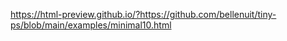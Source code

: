 https://html-preview.github.io/?https://github.com/bellenuit/tiny-ps/blob/main/examples/minimal10.html
